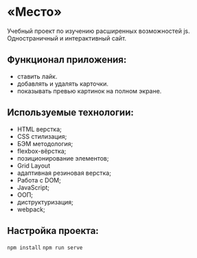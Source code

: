 # «Место»
Учебный проект по изучению расширенных возможностей js.
Одностраничный и интерактивный сайт.

## Функционал приложения:

- ставить лайк.
- добавлять и удалять карточки.
- показывать превью картинок на полном экране. 

## Используемые технологии:
- HTML верстка;
- CSS стилизация;
- БЭМ методология;
- flexbox-вёрстка;
- позиционирование элементов;
- Grid Layout
- адаптивная резиновая верстка;
- Работа с DOM;
- JavaScript;
- ООП;
- диструктуризация;
- webpack;

## Настройка проекта:
```npm install```
```npm run serve```
